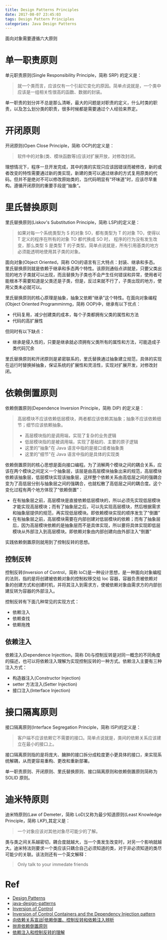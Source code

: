 ```yaml
---
title: Design Patterns Principles
date: 2017-08-07 23:45:03
tags: Design Pattern Principles 
categories: Java Design Patterns
---
```


面向对象需要遵循六大原则

<!-- more -->

# 单一职责原则

单元职责原则(Single Responsibility Principle，简称 SRP) 的定义是：
> 就一个类而言，应该仅有一个引起它变化的原因。简单点说就是，一个类中应该是一组相关性很高的函数、数据的封装。

单一职责的划分并不总是那么清晰，最大的问题是对职责的定义，什么时类的职责，以及怎么划分类的职责，很多时候都是需要通过个人经验来界定。

# 开闭原则

开闭原则(Open Close Principle，简称 OCP)的定义是：
> 软件中的对象(类、模块函数等)应该对扩展开放，对修改封闭。

理想情况下，程序一旦开发完成，其中的类的实现只应该因错误而被修改，新的或者改变的特性需要通过新的类实现，新建的类可以通过继承的方式复用原类的代码。但并不是绝对不可以修改原始类的，当代码明显有“坏味道"时，应该尽早重构。遵循开闭原则的重要手段是”抽象“。

# 里氏替换原则

里氏替换原则(Liskov's Substitution Principle，简称 LSP)的定义是：
> 如果对每一个系统类型为 S 的对象 SO，都有类型为 T 的对象 TO，使得以 T 定义的程序在所有的对象 TO 都代换成 SO 时， 程序的行为没有发生改变，那么类型 S 是类型 T 的子类型。简单点说就是，所有引用基类的地方必须能透明地使用其子类的对象。

面向对象(Object Oriented，简称 OO)的语言有三大特点：封装、继承和多态。里氏替换原则就是依赖于继承和多态两个特性。该原则通俗点讲就是，只要父类出现的地方子类就可以出现，而且替换为子类也不会产生任何错误和异常，使用者可能根本不需要知道是父类还是子类，但是，反过来就不行了，子类出现的地方，使用父类未必就可以。

里氏替换原则的核心原理是抽象，抽象又依赖“继承”这个特性。在面向对象编程(Object Oriented Programminmg，简称 OOP)中，继承有以下优点：

* 代码复用，减少创建类的成本，每个子类都拥有父类的属性和方法
* 代码的高扩展性

但同时有以下缺点：

* 继承是侵入性的，只要是继承就必须拥有父类所有的属性和方法，可能造成子类代码冗余

里氏替换原则和开闭原则是紧密联系的，里氏替换通过抽象建立规范，具体的实现在运行时替换掉抽象，保证系统的扩展性和灵活性，实现对扩展开发，对修改封闭。

# 依赖倒置原则

依赖倒置原则(Dependence Inversion Principle，简称 DIP) 的定义是：
> 高层模块不应该依赖低层模块，两者都应该依赖其抽象；抽象不应该依赖细节；细节应该依赖抽象。
> * 高层模块指的是调用端，实现了复杂的业务逻辑
> * 低层模块指的是被调用端，实现了基础的、主要的原子逻辑
> * 这里的"抽象"在 Java 语言中指的是接口或者抽象类
> * 这里的"细节"在 Java 语言中指的是具体的实现类

依赖倒置原则的核心思想是面向接口编程。为了消解两个模块之间的耦合关系，应该在两个模块之间定义一个抽象层，该层是由高层模块抽象出来的规范，高层模块依赖该抽象层，低层模块实现该抽象层，这样整个依赖关系由高低层之间的强耦合变为了高低层分别与抽象层之间的强耦合，也就松散了高低层之间的耦合度。这个变化过程有两个地方体现了“依赖倒置”：

* 在有抽象层之前，高层模块是直接依赖低层模块的，所以必须先实现低层模块才能实现高层模块；而有了抽象层之后，可以先实现高层模块，然后根据需求和抽象层提供的规范，再实现低层模块。即依赖模块实现的顺序发生了“倒置”
* 在有抽象层之前，高层模块需要在内部创建对低层模块的依赖；而有了抽象层后，因为高层模块依赖的是抽象层而不是具体实现，所以要将具体实现即低层模块从外部注入到高层模块。即依赖对象由内部创建向由外部注入“倒置”

实践依赖倒置原则就用到了控制反转的思想。

## 控制反转

控制反转(Inversion of Control，简称 IoC)是一种设计思想，是一种面向对象编程的法则，指的是将创建被依赖对象的控制权移交给 Ioc 容器，容器负责被依赖对象的创建方式和创建时机，并将其注入到需求方，使被依赖对象由需求方的内部创建反转为容器的外部注入。

控制反转有下面几种常见的实现方式：

* 依赖注入
* 依赖查找
* 依赖拖拽

## 依赖注入

依赖注入(Dependence Injecttion，简称 DI)与控制反转是对同一概念的不同角度的描述，也可以将依赖注入理解为实现控制反转的一种方式。依赖注入主要有三种注入方式：

* 构造器注入(Constructor Injection)
* setter 方法注入(Setter Injection)
* 接口注入(Interface Injection)

# 接口隔离原则

接口隔离原则(Interface Segregation Principle，简称 ISP)的定义是：
> 客户端不应该依赖它不需要的接口。简单点说就是，类间的依赖关系应该建立在最小的接口上。

接口隔离原则指的是将庞大、臃肿的接口拆分成粒度更小更具体的接口，来实现系统解耦，从而更容易重构、更改和重新部署。

单一职责原则、开闭原则、里氏替换原则、接口隔离原则和依赖倒置原则简称为 SOLID 原则。

# 迪米特原则

迪米特原则(Law of Demeter，简称 LoD)又称为最少知道原则(Least Knowledge Principle，简称 LKP),其定义是：
> 一个对象应该对其他对象尽可能少的了解。

类与类之间关系越密切，耦合度就越大，当一个类发生改变时，对另一个影响就越大。迪米特法则要求一个类应该只耦合自己必须知道的类，对于非必须知道的类尽可能少的关联。该法则还有一个英文解释：
> Only talk to your immedate friends

# Ref

* [Design Patterns](http://www.oodesign.com/)
* [java-design-patterns](https://github.com/iluwatar/java-design-patterns?utm_source=gold_browser_extension)
* [Inversion of Control](https://martinfowler.com/bliki/InversionOfControl.html)
* [Inversion of Control Containers and the Dependency Injection pattern](https://martinfowler.com/articles/injection.html)
* [向依赖关系宣战|依赖倒置、控制反转和依赖注入辨析](http://zqpythonic.qiniucdn.com/data/20070605105343/index.html)
* [抛弃依赖倒置原则](http://blog.csdn.net/yqj2065/article/details/70941763)
* [依赖注入和控制反转的理解](http://blog.csdn.net/bestone0213/article/details/47424255)
